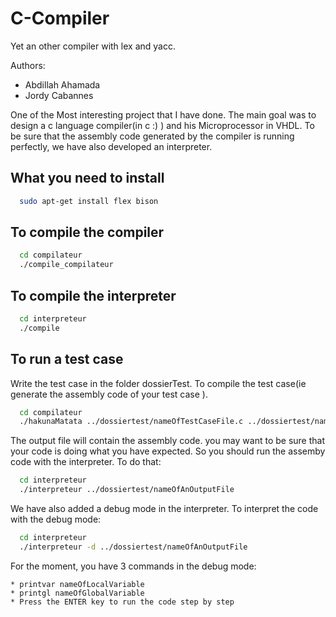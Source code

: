 # C-Compiler
Yet an other compiler with lex and yacc. 

Authors:
 * Abdillah Ahamada
 * Jordy Cabannes

One of the Most interesting project that I have done. The main goal was to design a c language compiler(in c :) ) and his Microprocessor in VHDL. To be sure that the assembly code generated by the compiler is running perfectly, we have also developed an interpreter.

## What you need to install
```bash
  sudo apt-get install flex bison
```

## To compile the compiler
```bash
  cd compilateur
  ./compile_compilateur
```

## To compile the interpreter
```bash
  cd interpreteur
  ./compile	
```

## To run a test case
  Write the test case in the folder dossierTest.
  To compile the test case(ie generate the assembly code of your test case ).
  
  ```bash
    cd compilateur
    ./hakunaMatata ../dossiertest/nameOfTestCaseFile.c ../dossiertest/nameOfAnOutputFile
  ```
  The output file will contain the assembly code. you may want to be sure that your code is doing what you have expected.
  So you should run the assemby code with the interpreter. To do that: 
  
  ```bash
    cd interpreteur
    ./interpreteur ../dossiertest/nameOfAnOutputFile
  ```
  We have also added a debug mode in the interpreter. To interpret the code with the debug mode:
  
  
  ```bash
    cd interpreteur
    ./interpreteur -d ../dossiertest/nameOfAnOutputFile
  ```

  For the moment, you have 3 commands in the debug mode:
  
    * printvar nameOfLocalVariable  
    * printgl nameOfGlobalVariable 
    * Press the ENTER key to run the code step by step
